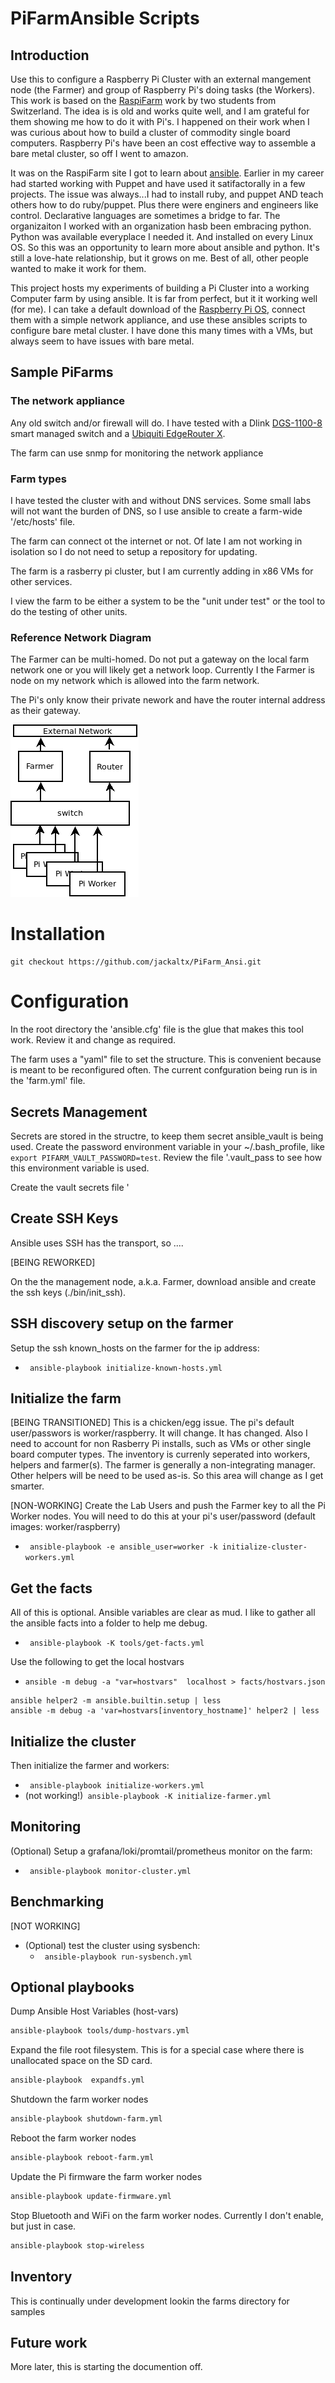 # PiFarmAnsible Scripts

## Introduction

Use this to configure a Raspberry Pi Cluster with an external mangement node (the Farmer) and group of Raspberry Pi's doing tasks (the Workers).
This work is based on the [RaspiFarm](https://raspi.farm/) work by two students from Switzerland. The idea is is old and works quite
well, and I am grateful for them showing me how to do it with Pi's. I happened on their work when I was curious about how to build a cluster of commodity single board computers.  Raspberry Pi's have been an cost effective way to assemble a bare metal cluster, so off I went to amazon.

It was on the RaspiFarm site I got to learn about [ansible](https://www.ansible.com/).  Earlier in my career had started working with Puppet and have used it satifactorally in a few projects.  The issue was always...I had to install ruby, and puppet AND teach others how to do ruby/puppet. Plus there were enginers and engineers like control.  Declarative languages are sometimes a bridge to far. The organizaiton I worked with an organization hasb been embracing python. Python was available everyplace I needed it.  And installed on every Linux OS. So this was an opportunity to learn more about ansible and python.  It's still a love-hate relationship, but it grows on me.  Best of all, other people wanted to make it work for them.</p>

This project hosts my experiments of building a Pi Cluster into a working Computer farm by using ansible.  It is far from perfect, but it it working well (for me). I can take a default download of the [Raspberry Pi OS](https://www.raspberrypi.org/software/operating-systems/), connect them with a simple network appliance, and use these ansibles scripts to configure bare metal cluster. I have done this many times with a VMs, but always seem to have issues with bare metal.</p>

## Sample PiFarms

### The network appliance

Any old switch and/or firewall will do.  I have tested with a Dlink [DGS-1100-8](https://www.dlink.com/en/products/dgs-1100-08-8-port-gigabit-smart-managed-switch) smart managed switch and a [Ubiquiti EdgeRouter X](https://store.ui.com/collections/operator-edgemax-routers/products/edgerouter-x).

The farm can use snmp for monitoring the network appliance

### Farm types

I have tested the cluster with and without DNS services. Some small labs will not want the burden of DNS, so I use ansible to create a farm-wide '/etc/hosts' file. 

The farm can connect ot the internet or not. Of late I am not working in isolation so I do not need to setup a repository for updating.

The farm is a rasberry pi cluster, but I am currently adding in x86 VMs for other services.

I view the farm to be either a system to be the "unit under test" or the tool to do the testing of other units.  

### Reference Network Diagram

The Farmer can be multi-homed.  Do not put a gateway on the local farm network one or you will likely get a network loop.  Currently I the Farmer is node on my network which is allowed into the farm network.

The Pi's only know their private nework and have the router internal address as their gateway.

![Reference image]( docs/images/ReferenceNetwork.png )

# Installation 

```
git checkout https://github.com/jackaltx/PiFarm_Ansi.git
```

# Configuration

In the root directory the 'ansible.cfg' file is the glue that makes this tool work. Review it and change as required.

The farm uses a "yaml" file to set the structure.  This is convenient because is meant to be reconfigured often. The current confguration being run is in the 'farm.yml' file.

## Secrets Management

Secrets are stored in the structre, to keep them secret ansible_vault is being used.  Create the password environment variable in your ~/.bash_profile, like ``export PIFARM_VAULT_PASSWORD=test``.  Review the file '.vault_pass to see how this environment variable is used.

Create the vault secrets file '

## Create SSH Keys

Ansible uses SSH has the transport, so ....

[BEING REWORKED]

On the the management node, a.k.a. Farmer, download ansible and create the ssh keys  (./bin/init_ssh).


## SSH discovery setup on the farmer

Setup the ssh known_hosts on the farmer for the ip address:

  - ``` ansible-playbook initialize-known-hosts.yml```

## Initialize the farm

[BEING TRANSITIONED]  This is a chicken/egg issue.  The pi's default user/passwors is worker/raspberry.  It will change. It has changed. Also I need to account for non Rasberry Pi installs, such as VMs or other single board computer types.   The inventory is currenly seperated into workers, helpers and farmer(s).  The farmer is generally a non-integrating manager.  Other helpers will be need to be used as-is.  So this area will change as I get smarter.

[NON-WORKING] Create the Lab Users and push the Farmer key to all the Pi Worker nodes. You will need to do this at your pi's user/password  (default images: worker/raspberry)
  - ``` ansible-playbook -e ansible_user=worker -k initialize-cluster-workers.yml```

## Get the facts

All of this is optional. Ansible variables are clear as mud.  I like to gather all the ansible facts into a folder to help me debug.

  - ``` ansible-playbook -K tools/get-facts.yml```

Use the following to get the local hostvars

  - ``` ansible -m debug -a "var=hostvars"  localhost > facts/hostvars.json ```


```
ansible helper2 -m ansible.builtin.setup | less
ansible -m debug -a 'var=hostvars[inventory_hostname]' helper2 | less
```

## Initialize the cluster

Then initialize the farmer and workers:
  - ``` ansible-playbook initialize-workers.yml```
  - (not working!)``` ansible-playbook -K initialize-farmer.yml```

## Monitoring

(Optional) Setup a grafana/loki/promtail/prometheus monitor on the farm:
  - ``` ansible-playbook monitor-cluster.yml```

## Benchmarking 

[NOT WORKING]

- (Optional) test the cluster using sysbench:
  - ``` ansible-playbook run-sysbench.yml```

## Optional playbooks

Dump Ansible Host Variables (host-vars)

```bash
ansible-playbook tools/dump-hostvars.yml
```

Expand the file root filesystem.  This is for a special case where there is unallocated space on the SD card.

``` bash
ansible-playbook  expandfs.yml
```


Shutdown the farm worker nodes

```bash
ansible-playbook shutdown-farm.yml
```

Reboot the farm worker nodes

```bash
ansible-playbook reboot-farm.yml
```

Update the Pi firmware the farm worker nodes

```bash
ansible-playbook update-firmware.yml
```

Stop Bluetooth and WiFi on the farm worker nodes.  Currently I don't enable, but just in case.

```bash
ansible-playbook stop-wireless
```

## Inventory

This is continually under development  lookin the farms directory for samples


## Future work

More later, this is starting the documention off.
